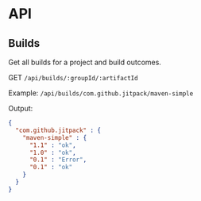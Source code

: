 # API

## Builds

Get all builds for a project and build outcomes.

GET `/api/builds/:groupId/:artifactId`

Example:
`/api/builds/com.github.jitpack/maven-simple`

Output:
```json
{
  "com.github.jitpack" : {
    "maven-simple" : {
      "1.1" : "ok",
      "1.0" : "ok",
      "0.1" : "Error",
      "0.1" : "ok"
    }
  }
}
```
